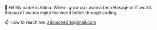  👋 Hi! My name is Adina. When i grow up i wanna be a Hokage in IT world. Because I wanna make the world better through coding.

 
 📫 How to reach me: adinaone04@gmail.com
<!--
**Meiramkhanova/Meiramkhanova** is a ✨ _special_ ✨ repository because its `README.md` (this file) appears on your GitHub profile.

Here are some ideas to get you started:

- 🔭 I’m currently working on ...
- 🌱 I’m currently learning ...
- 👯 I’m looking to collaborate on ...
- 🤔 I’m looking for help with ...
- 💬 Ask me about ...
- 📫 How to reach me: ...
- 😄 Pronouns: ...
- ⚡ Fun fact: ...
-->
